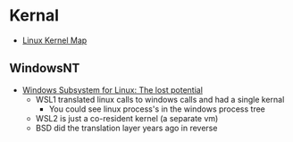 Kernal
======

* [Linux Kernel Map](https://makelinux.github.io/kernel/map/)


WindowsNT
---------

* [Windows Subsystem for Linux: The lost potential](https://jmmv.dev/2020/11/wsl-lost-potential.html)
    * WSL1 translated linux calls to windows calls and had a single kernal
        * You could see linux process's in the windows process tree
    * WSL2 is just a co-resident kernel (a separate vm)
    * BSD did the translation layer years ago in reverse
